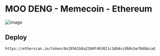 # MOO DENG - Memecoin - Ethereum
![image](https://github.com/user-attachments/assets/478efbf6-a3ee-4ab3-863d-4d511df92879)

## Deploy
```
https://etherscan.io/token/0x28561b8a2360f463011c16b6cc0b0cbef8dbbcad
```
